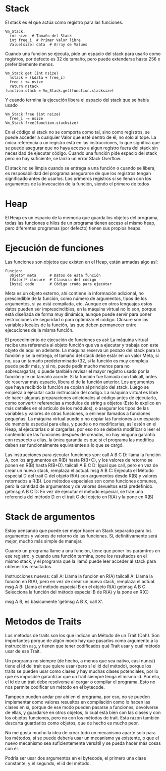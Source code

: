 # Stack

El stack es el que actúa como registro para las funciones.

    Vm_Stack:
      int size  # Tamaño del Stack
      int free_i  # Primer Valor libre
      Value[size] data  # Array de Values

Cuando una función se ejecuta, pide un espacio del stack para usarlo como
registros, por defecto es 32 de tamaño, pero puede extenderse hasta 256 o
preferiblemente menos.

    Vm_Stack.get (int nsize)
      nstack = (&data + free_i)
      free_i += nsize
      return nstack
    function.stack = Vm_Stack.get(function.stacksize)

Y cuando termina la ejecución libera el espacio del stack que se había usado

    Vm_Stack.free (int nsize)
      free_i -= nsize
    Vm_Stack.free(function.stacksize)

En el código el stack no se comporta como tal, sino como registros, se puede
acceder a cualquier Valor que esté dentro de él, no solo al tope. La única
referencia a un registro está en las instrucciones, lo que significa que se
puede asegurar que no haya acceso a algun registro fuera del stack sin
necesidad de ejecutar código.
Cuando una función pide espacio del stack pero no hay suficiente, se lanza un
error Stack Overflow.

El stack no se limpia cuando se entrega a una función o cuando se libera, es
resposabilidad del programa asegurarse de que los registros tengan significado
antes de usarlos. Los primeros registros sí se llenan con los argumentos de la
invocación de la función, siendo el primero de todos 

# Heap

El Heap es un espacio de la memoria que guarda los objetos del programa, todas
las funciones e hilos de un programa tienen acceso al mismo heap, pero
diferentes programas (por defecto) tienen sus propios heaps.

# Ejecución de funciones

Las funciones son objetos que existen en el Heap, están armadas algo así:

    Funcion:
      Objeto* meta      # Datos de esta función
      [Valor]* closure  # Clausura del código
      [byte] code       # Código crudo para ejecutar

Meta es un objeto externo, ahí contiene la información adicional, no
prescindible de la función, como número de argumentos, tipos de los argumentos,
si ya está compilada, etc. Aunque en otros lenguajes estos datos pueden ser
imprescindibles, en la máquina virtual no lo son, porque está diseñada de
forma muy dinámica, aunque puede servir para poner restricciones de seguridad
o para optimizar el código. Closure son las variables locales de la función,
las que deben permanecer entre ejecuciones de la misma función.

El procedimiento de ejecución de funciones es así:
La máquina virtual recibe una referencia al objeto función que va a ejecutar y
trabaja con este objeto de aquí en adelante. La máquina reserva un pedazo del
stack para la función y se la entrega, el tamaño del stack debe estár en un
valor Meta, si no, usa un tamaño predeterminado (32, si la función es muy
compleja puede pedir más, y si no, puede pedir mucho menos para no
sobrecargarla), o puede también revisar el mayor registro usado por la función
y le un tamaño acorde. Si la función fue llamada con tailcall, antes de
reservar más espacio, libera el de la función anterior.
Los argumentos que haya recibido la función se copian al principio del stack.
Luego se empieza a ejecutar cada instrucción del código. La máquina virtual es
libre de hacer algunas preparaciones adicionales al código antes de ejecutarlo,
como convertir referencias a modulos de string a objetos (Esto lo explico en
más detalles en el artículo de los módulos), o asegurar los tipos de las
variables y valores de otras funciones, o enlinear llamados a funciones
pequeñas. La máquina virtual puede o no copiar las funciones a un espacio de
memoria especial para ellas, y puede o no modificarlas, así estén en el Heap,
al ejecutarlas o al cargarlas, por eso no se debería modificar o leer el
contenido de las funciones después de creadas, no hay ninguna garantía con
respecto a ellas, la única garantía es que sí el programa las modifica deben
ser funcionalmente equivalentes a lo que se cargó.

Las instrucciones para ejecutar funciones son:
call A B C D: llama la función A, con los árgumentos en R(B) hasta R(B+C), y
los valores de retorno se ponen en R(B) hasta R(B+D).
tailcall A B C D: Igual que call, pero en vez de crear un nuevo stack,
remplaza el actual.
msg A B C: Enjecuta el Método especial D del trait C del objeto R(A) con
argumentos desde R(B) y valores retornados a  R(B). Los métodos especiales
son como funciones comunes, pero la cantidad de argumentos y de valores
devueltos está predefinido.
getmsg A B C D: En vez de ejecutar el método especial, se trae una referencia
del método D en el trait C del objeto en R(A) y la pone en R(B)

# Stack de argumentos

Estoy pensando que puede ser mejor hacer un Stack separado para los argumentos
y valores de retorno de las funciones. Sí, definitivamente será mejor, mucho
más simple de manejar.

Cuando un programa llame a una función, tiene que poner los parámtros en ese
registro, y cuando una función termina, pone los resultados en el mismo stack,
y el programa que la llamó puede leer acceder al stack para obtener los resultados.

Instrucciones nuevas:
call A: Llama la función en R(A)
tailcall A: Llama la función en R(A), pero en vez de crear un nuevo stack,
remplaza el actual.
msg A B: Llama el método especial B en el objeto R(A)
getmsg A B C: Selecciona la función del método especial B de R(A) y la pone en
R(C)

msg A B, es básicamente 'getmsg A B X, call X'.

# Metodos de Traits

Los métodos de traits son los que indican un Método de un Trait (Dah). Son
importantes porque de algún modo hay que pasarlos como argumento a la
instrucción `msg`, y tienen que tener codificados qué Trait usar y cuál
método usar de ese Trait.

Un programa no siempre (de hecho, a menos que sea nativo, casi nunca) tiene
el id del trait que quiere usar (pero sí el id del método), porque los traits
se pueden usar como clases y hay muchas clases potenciales, por lo que es
imposible garantizar que un trait siempre tenga el mismo id. Por ello, el id
de un trait debe resolverse al cargar o compilar el programa. Esto no nos
permite codificar un método en el bytecode.

Tampoco pueden andar por ahí en el programa, por eso, no se pueden implementar
como valores resueltos en compilación como lo hacen las clases en sí, porque
de ese modo pueden pasarse a funciones, devolverse de ellas, y guardarse en
otros objetos, lo cuál está bien con las clases y con los objetos funciones,
pero no con los métodos de trait. Esta razón también descarta guardarlos como
objetos, que de hecho es mucho peor.

No me gusta mucho la idea de crear todo un mecanismo aparte solo para los
métodos, si se puede debería usar un mecanismo ya existente, o que el nuevo
mecanismo sea suficientemente versátil y se pueda hacer más cosas con él.

Podría ser usar dos argumentos en el bytecode, el primero una clase constante,
y el segundo, el id del método.


